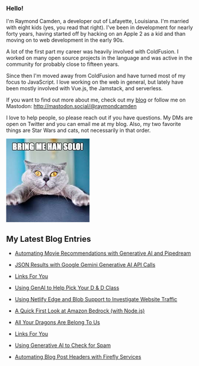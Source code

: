 ### Hello!

I'm Raymond Camden, a developer out of Lafayette, Louisiana. I'm married with eight kids (yes, you read that right). I've been in development for nearly forty years, having started off by hacking on an Apple 2 as a kid and than moving on to web development in the early 90s.

A lot of the first part my career was heavily involved with ColdFusion. I worked on many open source projects in the language and was active in the community for probably close to fifteen years. 

Since then I'm moved away from ColdFusion and have turned most of my focus to JavaScript. I love working on the web in general, but lately have been mostly involved with Vue.js, the Jamstack, and serverless. 

If you want to find out more about me, check out my [blog](https://www.raymondcamden.com) or follow me on Mastodon: <http://mastodon.social/@raymondcamden>

I love to help people, so please reach out if you have questions. My DMs are open on Twitter and you can email me at my blog. Also, my two favorite things are Star Wars and cats, not necessarily in that order.

![Star Wars cat](https://raw.githubusercontent.com/cfjedimaster/cfjedimaster/master/cat.jpg)

<!-- RSS -->
## My Latest Blog Entries

* [Automating Movie Recommendations with Generative AI and Pipedream](https://www.raymondcamden.com/2024/04/26/automating-movie-recommendations-with-generative-ai-and-pipedream)

* [JSON Results with Google Gemini Generative AI API Calls](https://www.raymondcamden.com/2024/04/17/json-results-with-google-gemini-generative-ai-api-calls)

* [Links For You](https://www.raymondcamden.com/2024/04/14/links-for-you)

* [Using GenAI to Help Pick Your D & D Class](https://www.raymondcamden.com/2024/04/11/using-genai-to-help-pick-your-d--d-class)

* [Using Netlify Edge and Blob Support to Investigate Website Traffic](https://www.raymondcamden.com/2024/04/06/using-netlify-edge-and-blob-support-to-investigate-website-traffic)

* [A Quick First Look at Amazon Bedrock (with Node.js)](https://www.raymondcamden.com/2024/04/04/a-quick-first-look-at-amazon-bedrock-with-nodejs)

* [All Your Dragons Are Belong To Us](https://www.raymondcamden.com/2024/04/02/all-your-dragons-are-belong-to-us)

* [Links For You](https://www.raymondcamden.com/2024/03/31/links-for-you)

* [Using Generative AI to Check for Spam](https://www.raymondcamden.com/2024/03/28/using-generative-ai-to-check-for-spam)

* [Automating Blog Post Headers with Firefly Services](https://www.raymondcamden.com/2024/03/27/automating-blog-post-headers-with-firefly-services)

<!-- ENDRSS -->

